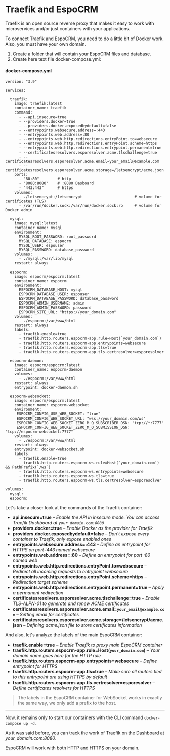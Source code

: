 # Traefik and EspoCRM

Traefik is an open source reverse proxy that makes it easy to work with microservices and/or just containers with your applications.

To connect Traefik and EspoCRM, you need to do a little bit of Docker work. Also, you must have your own domain.

1. Create a folder that will contain your EspoCRM files and database.
2. Create here text file docker-compose.yml:

#### docker-compose.yml

```
version: "3.9"

services:

  traefik:
    image: traefik:latest
    container_name: traefik
    command:
      - --api.insecure=true
      - --providers.docker=true
      - --providers.docker.exposedbydefault=false
      - --entrypoints.websecure.address=:443
      - --entrypoints.web.address=:80
      - --entrypoints.web.http.redirections.entryPoint.to=websecure
      - --entrypoints.web.http.redirections.entryPoint.scheme=https
      - --entrypoints.web.http.redirections.entrypoint.permanent=true
      - --certificatesresolvers.esporesolver.acme.tlschallenge=true
      - --certificatesresolvers.esporesolver.acme.email=your_email@example.com
      - --certificatesresolvers.esporesolver.acme.storage=/letsencrypt/acme.json
    ports:
      - "80:80"        # http
      - "8080:8080"    # :8080 Dasboard
      - "443:443"      # https
    volumes:
      - ./letsencrypt:/letsencrypt                       # volume for certificates (TLS)
      - /var/run/docker.sock:/var/run/docker.sock:ro     # volume for Docker admin

  mysql:
    image: mysql:latest
    container_name: mysql
    environment:
      MYSQL_ROOT_PASSWORD: root_password
      MYSQL_DATABASE: espocrm
      MYSQL_USER: espouser
      MYSQL_PASSWORD: database_password
    volumes:
      - ./mysql:/var/lib/mysql
    restart: always

  espocrm:
    image: espocrm/espocrm:latest
    container_name: espocrm
    environment:
      ESPOCRM_DATABASE_HOST: mysql
      ESPOCRM_DATABASE_USER: espouser
      ESPOCRM_DATABASE_PASSWORD: database_password
      ESPOCRM_ADMIN_USERNAME: admin
      ESPOCRM_ADMIN_PASSWORD: password
      ESPOCRM_SITE_URL: "https://your_domain.com"
    volumes:
      - ./espocrm:/var/www/html
    restart: always
    labels:
      - traefik.enable=true                                           
      - traefik.http.routers.espocrm-app.rule=Host(`your_domain.com`)
      - traefik.http.routers.espocrm-app.entrypoints=websecure
      - traefik.http.routers.espocrm-app.tls=true
      - traefik.http.routers.espocrm-app.tls.certresolver=esporesolver

  espocrm-daemon:
    image: espocrm/espocrm:latest
    container_name: espocrm-daemon
    volumes:
      - ./espocrm:/var/www/html
    restart: always
    entrypoint: docker-daemon.sh

  espocrm-websocket:
    image: espocrm/espocrm:latest
    container_name: espocrm-websocket
    environment:
     ESPOCRM_CONFIG_USE_WEB_SOCKET: "true"
     ESPOCRM_CONFIG_WEB_SOCKET_URL: "wss://your_domain.com/ws"
     ESPOCRM_CONFIG_WEB_SOCKET_ZERO_M_Q_SUBSCRIBER_DSN: "tcp://*:7777"
     ESPOCRM_CONFIG_WEB_SOCKET_ZERO_M_Q_SUBMISSION_DSN: "tcp://espocrm-websocket:7777"
    volumes:
      - ./espocrm:/var/www/html
    restart: always
    entrypoint: docker-websocket.sh
    labels:
      - traefik.enable=true
      - traefik.http.routers.espocrm-ws.rule=Host(`your_domain.com`) && PathPrefix(`/ws`)
      - traefik.http.routers.espocrm-ws.entrypoints=websecure
      - traefik.http.routers.espocrm-ws.tls=true
      - traefik.http.routers.espocrm-ws.tls.certresolver=esporesolver

volumes:
  mysql:
  espocrm:
```

Let's take a closer look at the commands of the Traefik container:

- **api.insecure=true** – *Enable the API in insecure mode. You can access Traefik Dashboard at `your_domain.com:8080`*
- **providers.docker=true** – *Enable Docker as the provider for Traefik*
- **providers.docker.exposedbydefault=false** – *Don't expose every container to Traefik, only expose enabled ones*
- **entrypoints.websecure.address=:443** – *Define an entrypoint for HTTPS on port :443 named websecure*
- **entrypoints.web.address=:80** – *Define an entrypoint for port :80 named web*
- **entrypoints.web.http.redirections.entryPoint.to=websecure** – *Redirect all incoming requests to entrypoint websecure*
- **entrypoints.web.http.redirections.entryPoint.scheme=https** – *Redirection target scheme*
- **entrypoints.web.http.redirections.entrypoint.permanent=true** – *Apply a permanent redirection*
- **certificatesresolvers.esporesolver.acme.tlschallenge=true** – *Enable TLS-ALPN-01 to generate and renew ACME certificates*
- **certificatesresolvers.esporesolver.acme.email=`your_email@example.com`** – *Setting email for certificates*
- **certificatesresolvers.esporesolver.acme.storage=/letsencrypt/acme.json** – *Defining acme.json file to store certificates information*

And also, let's analyze the labels of the main EspoCRM container:

- **traefik.enable=true** – *Enable Traefik to proxy main EspoCRM container*                              
- **traefik.http.routers.espocrm-app.rule=Host(`your_domain.com`)** – *Your domain name goes here for the HTTP rule* 
- **traefik.http.routers.espocrm-app.entrypoints=websecure** – *Define entrypoint for HTTPS* 
- **traefik.http.routers.espocrm-app.tls=true** – *Make sure all routers tied to this entrypoint are using HTTPS by default* 
- **traefik.http.routers.espocrm-app.tls.certresolver=esporesolver** – *Define certificates resolvers for HTTPS* 

> The labels in the EspoCRM container for WebSocket works in exactly the same way, we only add a prefix to the host.

----

Now, it remains only to start our containers with the CLI command `docker-compose up -d`.

As it was said before, you can track the work of Traefik on the Dashboard at *your_domain.com:8080*.

EspoCRM will work with both HTTP and HTTPS on your domain.
